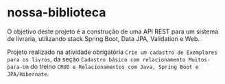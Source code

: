# nossa-biblioteca

O objetivo deste projeto é a construção de uma API REST para um sistema de livraria, utilizando stack Spring Boot, Data JPA, Validation e Web.

Projeto realizado na atividade obrigatória `Crie um cadastro de Exemplares para os livros`, da seção `Cadastro básico com relacionamento Muitos-para-Um` do treino `CRUD e Relacionamentos com Java, Spring Boot e JPA/Hibernate`.
